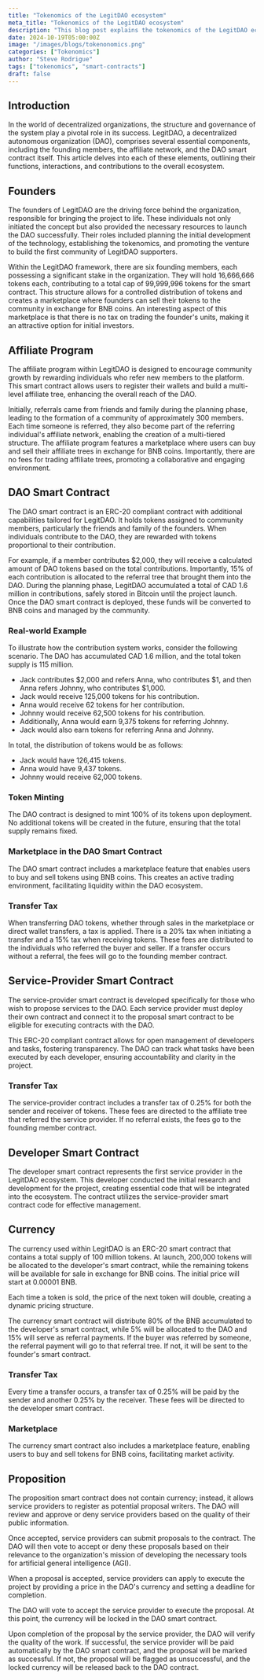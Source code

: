 ```yaml
---
title: "Tokenomics of the LegitDAO ecosystem"
meta_title: "Tokenomics of the LegitDAO ecosystem"
description: "This blog post explains the tokenomics of the LegitDAO ecosystem"
date: 2024-10-19T05:00:00Z
image: "/images/blogs/tokenonomics.png"
categories: ["Tokenomics"]
author: "Steve Rodrigue"
tags: ["tokenomics", "smart-contracts"]
draft: false
---
```

## Introduction
In the world of decentralized organizations, the structure and governance of the system play a pivotal role in its success. LegitDAO, a decentralized autonomous organization (DAO), comprises several essential components, including the founding members, the affiliate network, and the DAO smart contract itself. This article delves into each of these elements, outlining their functions, interactions, and contributions to the overall ecosystem. 

## Founders
The founders of LegitDAO are the driving force behind the organization, responsible for bringing the project to life. These individuals not only initiated the concept but also provided the necessary resources to launch the DAO successfully. Their roles included planning the initial development of the technology, establishing the tokenomics, and promoting the venture to build the first community of LegitDAO supporters.

Within the LegitDAO framework, there are six founding members, each possessing a significant stake in the organization. They will hold 16,666,666 tokens each, contributing to a total cap of 99,999,996 tokens for the smart contract. This structure allows for a controlled distribution of tokens and creates a marketplace where founders can sell their tokens to the community in exchange for BNB coins. An interesting aspect of this marketplace is that there is no tax on trading the founder's units, making it an attractive option for initial investors.

## Affiliate Program
The affiliate program within LegitDAO is designed to encourage community growth by rewarding individuals who refer new members to the platform. This smart contract allows users to register their wallets and build a multi-level affiliate tree, enhancing the overall reach of the DAO.

Initially, referrals came from friends and family during the planning phase, leading to the formation of a community of approximately 300 members. Each time someone is referred, they also become part of the referring individual's affiliate network, enabling the creation of a multi-tiered structure. The affiliate program features a marketplace where users can buy and sell their affiliate trees in exchange for BNB coins. Importantly, there are no fees for trading affiliate trees, promoting a collaborative and engaging environment.

## DAO Smart Contract
The DAO smart contract is an ERC-20 compliant contract with additional capabilities tailored for LegitDAO. It holds tokens assigned to community members, particularly the friends and family of the founders. When individuals contribute to the DAO, they are rewarded with tokens proportional to their contribution.

For example, if a member contributes $2,000, they will receive a calculated amount of DAO tokens based on the total contributions. Importantly, 15% of each contribution is allocated to the referral tree that brought them into the DAO. During the planning phase, LegitDAO accumulated a total of CAD 1.6 million in contributions, safely stored in Bitcoin until the project launch. Once the DAO smart contract is deployed, these funds will be converted to BNB coins and managed by the community.

### Real-world Example
To illustrate how the contribution system works, consider the following scenario. The DAO has accumulated CAD 1.6 million, and the total token supply is 115 million. 

- Jack contributes $2,000 and refers Anna, who contributes $1, and then Anna refers Johnny, who contributes $1,000.
- Jack would receive 125,000 tokens for his contribution.
- Anna would receive 62 tokens for her contribution.
- Johnny would receive 62,500 tokens for his contribution.
- Additionally, Anna would earn 9,375 tokens for referring Johnny.
- Jack would also earn tokens for referring Anna and Johnny.

In total, the distribution of tokens would be as follows:
- Jack would have 126,415 tokens.
- Anna would have 9,437 tokens.
- Johnny would receive 62,000 tokens.

### Token Minting
The DAO contract is designed to mint 100% of its tokens upon deployment. No additional tokens will be created in the future, ensuring that the total supply remains fixed.

### Marketplace in the DAO Smart Contract
The DAO smart contract includes a marketplace feature that enables users to buy and sell tokens using BNB coins. This creates an active trading environment, facilitating liquidity within the DAO ecosystem.

### Transfer Tax
When transferring DAO tokens, whether through sales in the marketplace or direct wallet transfers, a tax is applied. There is a 20% tax when initiating a transfer and a 15% tax when receiving tokens. These fees are distributed to the individuals who referred the buyer and seller. If a transfer occurs without a referral, the fees will go to the founding member contract.

## Service-Provider Smart Contract
The service-provider smart contract is developed specifically for those who wish to propose services to the DAO. Each service provider must deploy their own contract and connect it to the proposal smart contract to be eligible for executing contracts with the DAO.

This ERC-20 compliant contract allows for open management of developers and tasks, fostering transparency. The DAO can track what tasks have been executed by each developer, ensuring accountability and clarity in the project.

### Transfer Tax
The service-provider contract includes a transfer tax of 0.25% for both the sender and receiver of tokens. These fees are directed to the affiliate tree that referred the service provider. If no referral exists, the fees go to the founding member contract.

## Developer Smart Contract
The developer smart contract represents the first service provider in the LegitDAO ecosystem. This developer conducted the initial research and development for the project, creating essential code that will be integrated into the ecosystem. The contract utilizes the service-provider smart contract code for effective management.

## Currency
The currency used within LegitDAO is an ERC-20 smart contract that contains a total supply of 100 million tokens. At launch, 200,000 tokens will be allocated to the developer's smart contract, while the remaining tokens will be available for sale in exchange for BNB coins. The initial price will start at 0.00001 BNB.

Each time a token is sold, the price of the next token will double, creating a dynamic pricing structure.

The currency smart contract will distribute 80% of the BNB accumulated to the developer's smart contract, while 5% will be allocated to the DAO and 15% will serve as referral payments. If the buyer was referred by someone, the referral payment will go to that referral tree. If not, it will be sent to the founder's smart contract.

### Transfer Tax
Every time a transfer occurs, a transfer tax of 0.25% will be paid by the sender and another 0.25% by the receiver. These fees will be directed to the developer smart contract.

### Marketplace
The currency smart contract also includes a marketplace feature, enabling users to buy and sell tokens for BNB coins, facilitating market activity.

## Proposition
The proposition smart contract does not contain currency; instead, it allows service providers to register as potential proposal writers. The DAO will review and approve or deny service providers based on the quality of their public information.

Once accepted, service providers can submit proposals to the contract. The DAO will then vote to accept or deny these proposals based on their relevance to the organization's mission of developing the necessary tools for artificial general intelligence (AGI).

When a proposal is accepted, service providers can apply to execute the project by providing a price in the DAO's currency and setting a deadline for completion.

The DAO will vote to accept the service provider to execute the proposal. At this point, the currency will be locked in the DAO smart contract.

Upon completion of the proposal by the service provider, the DAO will verify the quality of the work. If successful, the service provider will be paid automatically by the DAO smart contract, and the proposal will be marked as successful. If not, the proposal will be flagged as unsuccessful, and the locked currency will be released back to the DAO contract.